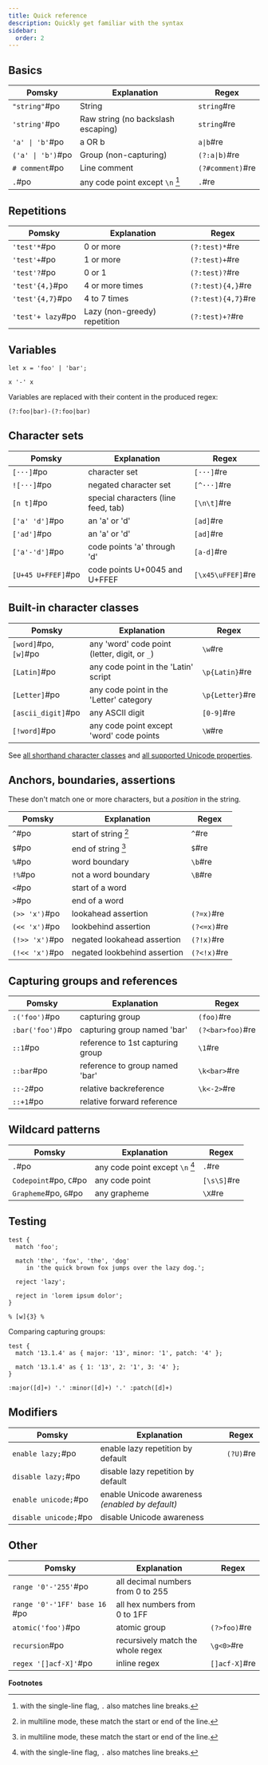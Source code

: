 ```yaml
---
title: Quick reference
description: Quickly get familiar with the syntax
sidebar:
  order: 2
---
```


## Basics

| Pomsky            | Explanation                        | Regex            |
| ----------------- | ---------------------------------- | ---------------- |
| `"string"`#po     | String                             | `string`#re      |
| `'string'`#po     | Raw string (no backslash escaping) | `string`#re      |
| `'a' \| 'b'`#po   | a OR b                             | `a\|b`#re        |
| `('a' \| 'b')`#po | Group (non-capturing)              | `(?:a\|b)`#re    |
| `# comment`#po    | Line comment                       | `(?#comment)`#re |
| `.`#po            | any code point except `\n` [^1]    | `.`#re           |

## Repetitions

| Pomsky            | Explanation                  | Regex              |
| ----------------- | ---------------------------- | ------------------ |
| `'test'*`#po      | 0 or more                    | `(?:test)*`#re     |
| `'test'+`#po      | 1 or more                    | `(?:test)+`#re     |
| `'test'?`#po      | 0 or 1                       | `(?:test)?`#re     |
| `'test'{4,}`#po   | 4 or more times              | `(?:test){4,}`#re  |
| `'test'{4,7}`#po  | 4 to 7 times                 | `(?:test){4,7}`#re |
| `'test'+ lazy`#po | Lazy (non-greedy) repetition | `(?:test)+?`#re    |

## Variables

```pomsky
let x = 'foo' | 'bar';

x '-' x
```

Variables are replaced with their content in the produced regex:

```regexp
(?:foo|bar)-(?:foo|bar)
```

## Character sets

| Pomsky             | Explanation                         | Regex             |
| ------------------ | ----------------------------------- | ----------------- |
| `[···]`#po         | character set                       | `[···]`#re        |
| `![···]`#po        | negated character set               | `[^···]`#re       |
| `[n t]`#po         | special characters (line feed, tab) | `[\n\t]`#re       |
| `['a' 'd']`#po     | an 'a' or 'd'                       | `[ad]`#re         |
| `['ad']`#po        | an 'a' or 'd'                       | `[ad]`#re         |
| `['a'-'d']`#po     | code points 'a' through 'd'         | `[a-d]`#re        |
| `[U+45 U+FFEF]`#po | code points U+0045 and U+FFEF       | `[\x45\uFFEF]`#re |

## Built-in character classes

| Pomsky                | Explanation                                   | Regex           |
| --------------------- | --------------------------------------------- | --------------- |
| `[word]`#po, `[w]`#po | any 'word' code point (letter, digit, or `_`) | `\w`#re         |
| `[Latin]`#po          | any code point in the 'Latin' script          | `\p{Latin}`#re  |
| `[Letter]`#po         | any code point in the 'Letter' category       | `\p{Letter}`#re |
| `[ascii_digit]`#po    | any ASCII digit                               | `[0-9]`#re      |
| `[!word]`#po          | any code point except 'word' code points      | `\W`#re         |

See [all shorthand character classes](/docs/language-tour/shorthands) and [all supported Unicode properties](/docs/appendix/unicode-properties).

## Anchors, boundaries, assertions

These don't match one or more characters, but a _position_ in the string.

| Pomsky         | Explanation                  | Regex       |
| -------------- | ---------------------------- | ----------- |
| `^`#po         | start of string [^2]         | `^`#re      |
| `$`#po         | end of string [^2]           | `$`#re      |
| `%`#po         | word boundary                | `\b`#re     |
| `!%`#po        | not a word boundary          | `\B`#re     |
| `<`#po         | start of a word              |
| `>`#po         | end of a word                |
| `(>> 'x')`#po  | lookahead assertion          | `(?=x)`#re  |
| `(<< 'x')`#po  | lookbehind assertion         | `(?<=x)`#re |
| `(!>> 'x')`#po | negated lookahead assertion  | `(?!x)`#re  |
| `(!<< 'x')`#po | negated lookbehind assertion | `(?<!x)`#re |

## Capturing groups and references

| Pomsky           | Explanation                      | Regex            |
| ---------------- | -------------------------------- | ---------------- |
| `:('foo')`#po    | capturing group                  | `(foo)`#re       |
| `:bar('foo')`#po | capturing group named 'bar'      | `(?<bar>foo)`#re |
| `::1`#po         | reference to 1st capturing group | `\1`#re          |
| `::bar`#po       | reference to group named 'bar'   | `\k<bar>`#re     |
| `::-2`#po        | relative backreference           | `\k<-2>`#re      |
| `::+1`#po        | relative forward reference       |

## Wildcard patterns

| Pomsky                 | Explanation                     | Regex       |
| ---------------------- | ------------------------------- | ----------- |
| `.`#po                 | any code point except `\n` [^1] | `.`#re      |
| `Codepoint`#po, `C`#po | any code point                  | `[\s\S]`#re |
| `Grapheme`#po, `G`#po  | any grapheme                    | `\X`#re     |

## Testing

```pomsky
test {
  match 'foo';

  match 'the', 'fox', 'the', 'dog'
     in 'the quick brown fox jumps over the lazy dog.';

  reject 'lazy';

  reject in 'lorem ipsum dolor';
}

% [w]{3} %
```

Comparing capturing groups:

```pomsky
test {
  match '13.1.4' as { major: '13', minor: '1', patch: '4' };

  match '13.1.4' as { 1: '13', 2: '1', 3: '4' };
}

:major([d]+) '.' :minor([d]+) '.' :patch([d]+)
```

## Modifiers

| Pomsky                | Explanation                                     | Regex     |
| --------------------- | ----------------------------------------------- | --------- |
| `enable lazy;`#po     | enable lazy repetition by default               | `(?U)`#re |
| `disable lazy;`#po    | disable lazy repetition by default              |
| `enable unicode;`#po  | enable Unicode awareness _(enabled by default)_ |
| `disable unicode;`#po | disable Unicode awareness                       |

## Other

| Pomsky                                                  | Explanation                       | Regex         |
| ------------------------------------------------------- | --------------------------------- | ------------- |
| `range '0'-'255'`#po                                    | all decimal numbers from 0 to 255 |
| <span class="wrap">`range '0'-'1FF' base 16 `#po</span> | all hex numbers from 0 to 1FF     |
| `atomic('foo')`#po                                      | atomic group                      | `(?>foo)`#re  |
| `recursion`#po                                          | recursively match the whole regex | `\g<0>`#re    |
| `regex '[]acf-X]'`#po                                   | inline regex                      | `[]acf-X]`#re |

**Footnotes**

[^1]: with the single-line flag, `.` also matches line breaks.
[^2]: in multiline mode, these match the start or end of the line.

<style>
  table td code {
    white-space: nowrap;
  }

  table td .wrap code {
    white-space: normal;
  }

  @media (max-width: 480px) {
    table td code {
      padding-inline: 0.2em;
    }

    table td {
      font-size: 92%;
    }
  }

  .sl-markdown-content :is(th, td):not(:where(.not-content *)) {
    padding-inline: 0.5em;
  }
  .sl-markdown-content :is(th:first-child, td:first-child):not(:where(.not-content *)) {
    padding-inline-start: 0;
  }
  .sl-markdown-content :is(th:last-child, td:last-child):not(:where(.not-content *)) {
    padding-inline-end: 0;
  }
</style>
